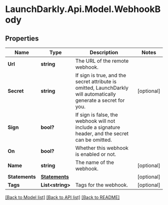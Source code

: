 # LaunchDarkly.Api.Model.WebhookBody
## Properties

Name | Type | Description | Notes
------------ | ------------- | ------------- | -------------
**Url** | **string** | The URL of the remote webhook. | 
**Secret** | **string** | If sign is true, and the secret attribute is omitted, LaunchDarkly will automatically generate a secret for you. | [optional] 
**Sign** | **bool?** | If sign is false, the webhook will not include a signature header, and the secret can be omitted. | 
**On** | **bool?** | Whether this webhook is enabled or not. | 
**Name** | **string** | The name of the webhook. | [optional] 
**Statements** | [**Statements**](Statements.md) |  | [optional] 
**Tags** | **List&lt;string&gt;** | Tags for the webhook. | [optional] 

[[Back to Model list]](../README.md#documentation-for-models) [[Back to API list]](../README.md#documentation-for-api-endpoints) [[Back to README]](../README.md)

